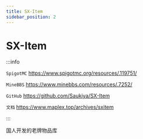 ```yaml
---
title: SX-Item
sidebar_position: 2
---
```


# SX-Item

:::info

`SpigotMC` https://www.spigotmc.org/resources/.119751/

`MineBBS` https://www.minebbs.com/resources/.7252/

`GitHub` https://github.com/Saukiya/SX-Item

`文档` https://www.maplex.top/archives/sxitem

:::

国人开发的老牌物品库
